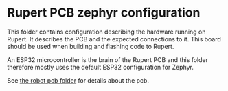 # Rupert PCB zephyr configuration

This folder contains configuration describing the hardware running on Rupert. It describes the PCB and the expected connections to it. This board should be used when building and flashing code to Rupert.

An ESP32 microcontroller is the brain of the Rupert PCB and this folder therefore mostly uses the default ESP32 configuration for Zephyr.

See [the robot pcb folder](../../robot-pcb/) for details about the pcb.